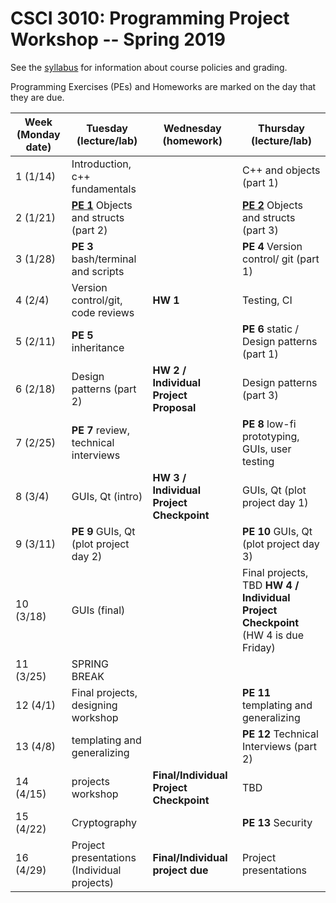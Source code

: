 CSCI 3010: Programming Project Workshop -- Spring 2019
=====================

See the [syllabus](syllabus.md) for information about course policies and grading.  

Programming Exercises (PEs) and Homeworks are marked on the day that they are due.  

|Week (Monday date) | Tuesday (lecture/lab) | Wednesday (homework) | Thursday (lecture/lab) |
| --- | --- | --- | --- |
1 (1/14) | Introduction, c++ fundamentals | | C++ and objects (part 1) |
2 (1/21) | [__PE 1__](programming_exercises/pe1.md)  Objects and structs (part 2) | | [__PE 2__](programming_exercises/pe2.md)  Objects and structs (part 3) |
3 (1/28) | __PE 3__  bash/terminal and scripts | | __PE 4__  Version control/ git (part 1) |
4 (2/4) | Version control/git, code reviews | __HW 1__ | Testing, CI |
5 (2/11) | __PE 5__  inheritance | | __PE 6__  static / Design patterns (part 1) |
6 (2/18) | Design patterns (part 2) | __HW 2 / Individual Project Proposal__ | Design patterns (part 3) |
7 (2/25) | __PE 7__ review, technical interviews | | __PE 8__  low-fi prototyping, GUIs, user testing |
8 (3/4) | GUIs, Qt (intro) | __HW 3 / Individual Project Checkpoint__ | GUIs, Qt (plot project day 1) |
9 (3/11) | __PE 9__  GUIs, Qt (plot project day 2) | | __PE 10__ GUIs, Qt (plot project day 3) |
10 (3/18) | GUIs (final) | |   Final projects, TBD           __HW 4 / Individual Project Checkpoint__ (HW 4 is due Friday)
11 (3/25) | SPRING BREAK | | 
12 (4/1) |  Final projects, designing workshop |  |  __PE 11__ templating and generalizing 
13 (4/8) | templating and generalizing |  | __PE 12__ Technical Interviews (part 2)  
14 (4/15) | projects workshop | __Final/Individual Project Checkpoint__ | TBD
15 (4/22) | Cryptography | | __PE 13__ Security
16 (4/29) | Project presentations (Individual projects) | __Final/Individual project due__ | Project presentations
